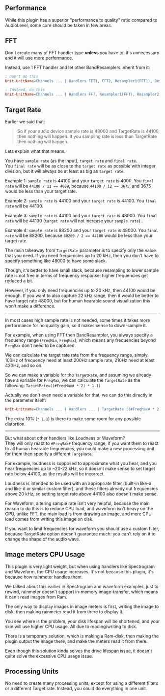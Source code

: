 ## Performance

While this plugin has a superior "performance to quality" ratio compared to AudioLevel, some care should be taken in few areas.

## FFT

Don't create many of FFT handler type **unless** you have to, it's unnecessary and it will use more performance.

Instead, use 1 FFT handler and let other BandResamplers inherit from it:

```ini
; Don't do this
Unit-UnitName=Channels ... | Handlers FFT1, FFT2, Resampler1(FFT1), Resampler2(FFT2)

; Instead, do this
Unit-UnitName=Channels ... | Handlers FFT, Resampler1(FFT), Resampler2(FFT)
```

## Target Rate

Earlier we said that:

> So if your audio device sample rate is 48000 and TargetRate is 44100, then nothing will happen. If you sampling rate is less than TargetRate then nothing will happen.

Lets explain what that means.

You have `sample rate` (as the input), `target rate` and `final rate`.<br/>
You `final rate` will be as close to the `target rate` as possible with integer division, but it will always be at least as big as `target rate`.

Example 1: `sample rate` is 44100 and your `target rate` is 4000. You `final rate` will be `44100 / 11 == 4009`, because `44100 / 12 == 3675`, and 3675 would be less than your target rate.

Example 2: `sample rate` is 44100 and your `target rate` is 44100. You `final rate` will be 44100.

Example 3: `sample rate` is 44100 and your `target rate` is 48000. You `final rate` will be 44100 (`target rate` will not increase your `sample rate`) .

Example 4: `sample rate` is 88200 and your `target rate` is 48000. You `final rate` will be 88200, because `88200 / 2 == 44100` would be less than your target rate.

The main takeaway from `TargetRate` parameter is to specify only the value that you need. If you need frequencies up to 20 kHz, then you don't have to specify something like 48000 to have some slack.

Though, it's better to have small slack, because resampling to lower sample rate is not free in terms of frequency response: higher frequencies get reduced a bit.

However, if you only need frequencies up to 20 kHz, then 44100 would be enough. If you want to also capture 22 kHz range, then it would be better to have target rate 48000, but for human hearable sound visualization this won't make a difference.

---

In most cases high sample rate is not needed, some times it takes more performance for no quality gain, so it makes sense to down-sample it.

For example, when using FFT then BandResampler, you always specify a frequency range (`FreqMin`, `FreqMax`), which means any frequencies beyond `FreqMax` don't need to be captured.

We can calculate the target rate rate from the frequency range, simply, 100Hz of frequency need at least 200Hz sample rate, 210Hz need at least 420Hz, and so on.

So we can make a variable for the `TargetRate`, and assuming we already have a variable for `FreqMax`, we can calculate the `TargetRate` as the following: `TargetRate=((#FreqMax# * 2) * 1.1)`

Actually we don't even need a variable for that, we can do this directly in the parameter itself:

```ini
Unit-Unitname=Channels ... | Handlers ... | TargetRate ((#FreqMax# * 2) * 1.1) | Filters ...
```

The extra 10% (`* 1.1`) is there to make some room for any possible distortion.

---

But what about other handlers like Loudness or Waveform?<br/>
They will only react to `#FreqMax#` frequency range, if you want them to react to all human hearable frequencies, you could make a new processing unit for them then specify a different `TargeRate`.

For example, loudness is supposed to approximate what you hear, and you hear frequencies up to ~20-22 kHz, so it doesn't make sense to set target rate below 44100, as the results will be incorrect.

Loudness is intended to be used with an appropriate filter (built-in like-a and like-d or similar custom filter), and these filters already cut frequencies above 20 kHz, so setting target rate above 44100 also doesn't make sense.

For Waveform, altering sample rate isn't very helpful, because the main reason to do this is to reduce CPU load, and waveform isn't heavy on the CPU, unlike FFT, the main load is from [drawing an image](#image-meters-cpu-usage), and more CPU load comes from writing this image on disk.

If you want to limit frequencies for waveform you should use a custom filter, because TargetRate option doesn't guarantee much: you can't rely on it to change the shape of the audio wave.

## Image meters CPU Usage

This plugin is very light weight, but when using handlers like Spectrogram and Waveform, the CPU usage increases. It's not because this plugin, it's because how rainmeter handles them.

We talked about this earlier in Spectrogram and waveform examples, just to rewind, rainmeter doesn't support in-memory image-transfer, which means it can't read images from Ram.

The only way to display images in image meters is first, writing the image to disk, then making rainmeter read it from there to display it.

You see where is the problem, your disk lifespan will be shortened, and your skin will use higher CPU usage. All due to reading/writing to disk.

There is a temporary solution, which is making a Ram-disk, then making the plugin output the image there, and make the meters read it from there.

Even though this solution kinda solves the drive lifespan issue, it doesn't quite solve the excessive CPU usage issue.

## Processing Units

No need to create many processing units, except for using a different filters or a different Target rate. Instead, you could do everything in one unit.
